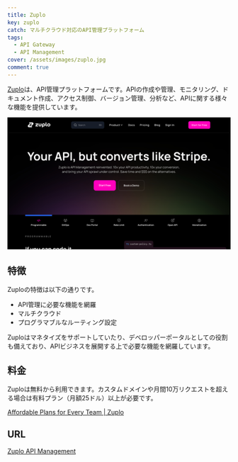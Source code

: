 ```yaml
---
title: Zuplo
key: zuplo
catch: マルチクラウド対応のAPI管理プラットフォーム
tags:
  - API Gateway
  - API Management
cover: /assets/images/zuplo.jpg
comment: true
---
```


[Zuplo](https://zuplo.com/)は、API管理プラットフォームです。APIの作成や管理、モニタリング、ドキュメント作成、アクセス制御、バージョン管理、分析など、APIに関する様々な機能を提供しています。

[![ZuploのWebサイト](/assets/images/zuplo.jpg)](https://zuplo.com/)

<!--more-->

## 特徴

Zuploの特徴は以下の通りです。

- API管理に必要な機能を網羅
- マルチクラウド
- プログラマブルなルーティング設定

Zuploはマネタイズをサポートしていたり、デベロッパーポータルとしての役割も備えており、APIビジネスを展開する上で必要な機能を網羅しています。

## 料金

Zuploは無料から利用できます。カスタムドメインや月間10万リクエストを超える場合は有料プラン（月額25ドル）以上が必要です。

[Affordable Plans for Every Team \| Zuplo](https://zuplo.com/pricing)

## URL

[Zuplo API Management](https://zuplo.com/)
